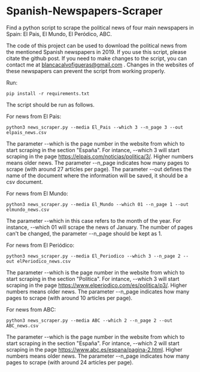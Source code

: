 # Spanish-Newspapers-Scraper
Find a python script to scrape the political news of four main newspapers in Spain: El Pais, El Mundo, El Peródico, ABC. 

The code of this project can be used to download the political news from the mentioned Spanish newspapers in 2019. If you use this script, please citate the github post. If you need to make changes to the script, you can contact me at blancacalvofigueras@gmail.com . Changes in the websites of these newspapers can prevent the script from working properly.

Run:

```
pip install -r requirements.txt
```

The script should be run as follows. 

For news from El Pais:
```
python3 news_scraper.py --media El_Pais --which 3 --n_page 3 --out elpais_news.csv
```
The parameter --which is the page number in the website from which to start scraping in the section "España". For intance, --which 3 will start scraping in the page https://elpais.com/noticias/politica/3/. Higher numbers means older news. The parameter --n_page indicates how many pages to scrape (with around 27 articles per page). The parameter --out defines the name of the document where the information will be saved, it should be a csv document.

For news from El Mundo: 
```
python3 news_scraper.py --media El_Mundo --which 01 --n_page 1 --out elmundo_news.csv
```
The parameter --which in this case refers to the month of the year. For instance, --which 01 will scrape the news of January. The number of pages can't be changed, the parameter --n_page should be kept as 1.  

For news from El Periódico: 
```
python3 news_scraper.py --media El_Periodico --which 3 --n_page 2 --out elPeriodico_news.csv
```
The parameter --which is the page number in the website from which to start scraping in the section "Política". For intance, --which 3 will start scraping in the page https://www.elperiodico.com/es/politica/p3/. Higher numbers means older news. The parameter --n_page indicates how many pages to scrape (with around 10 articles per page). 

For news from ABC: 
```
python3 news_scraper.py --media ABC --which 2 --n_page 2 --out ABC_news.csv
```
The parameter --which is the page number in the website from which to start scraping in the section "España". For intance, --which 2 will start scraping in the page https://www.abc.es/espana/pagina-2.html. Higher numbers means older news. The parameter --n_page indicates how many pages to scrape (with around 24 articles per page). 

